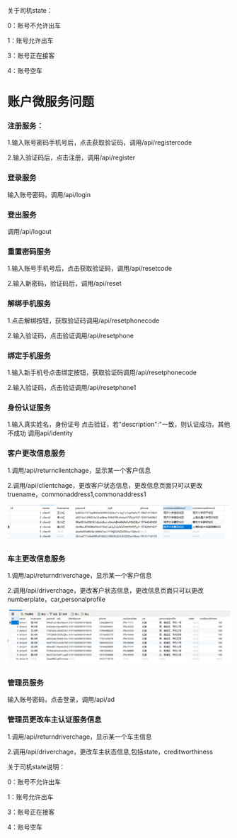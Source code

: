 关于司机state：

0：账号不允许出车

1：账号允许出车

3：账号正在接客

4：账号空车



# 账户微服务问题

### 注册服务：

1.输入账号密码手机号后，点击获取验证码，调用/api/registercode

2.输入验证码后，点击注册，调用/api/register



### 登录服务

输入账号密码，调用/api/login



### 登出服务

调用/api/logout



### 重置密码服务

1.输入账号手机号后，点击获取验证码，调用/api/resetcode

2.输入新密码，验证码后，调用/api/reset



### 解绑手机服务

1.点击解绑按钮，获取验证码调用/api/resetphonecode

2.输入验证码，点击验证调用/api/resetphone



### 绑定手机服务

1.输入新手机号点击绑定按钮，获取验证码调用/api/resetphonecode

2.输入验证码，点击验证调用/api/resetphone1



### 身份认证服务

1.输入真实姓名，身份证号 点击验证，若"description\":\"一致，则认证成功，其他不成功 调用api/identity



### 客户更改信息服务

1.调用/api/returnclientchage，显示某一个客户信息

2.调用/api/clientchage，更改客户状态信息，更改信息页面只可以更改truename，commonaddress1,commonaddress1

![image-20211219145019666](\UserService\image\image-20211219145019666.png)



### 车主更改信息服务

1.调用/api/returndriverchage，显示某一个客户信息

2.调用/api/driverchage，更改客户状态信息，更改信息页面只可以更改numberplate，car,personalprofile

![image-20211219145148914](\UserService\image\image-20211219145148914.png)



### 管理员服务

输入账号密码，点击登录，调用/api/ad



### 管理员更改车主认证服务信息

1.调用/api/returndriverchage，显示某一个车主信息

2.调用/api/driverchage，更改车主状态信息,包括state，creditworthiness

关于司机state说明：

0：账号不允许出车

1：账号允许出车

3：账号正在接客

4：账号空车

